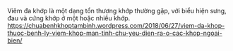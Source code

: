 Viêm đa khớp là một dạng tổn thương khớp thường gặp, với biểu hiện sưng, đau và cứng khớp ở một hoặc nhiều khớp.
https://chuabenhkhoptambinh.wordpress.com/2018/06/27/viem-da-khop-thuoc-benh-ly-viem-khop-man-tinh-chu-yeu-dien-ra-o-cac-khop-ngoai-bien/
